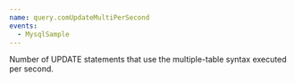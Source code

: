 ```yaml
---
name: query.comUpdateMultiPerSecond
events:
  - MysqlSample
---
```


Number of UPDATE statements that use the multiple-table syntax executed per second.